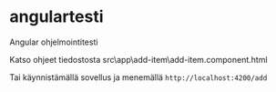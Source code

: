 # angulartesti
Angular ohjelmointitesti

Katso ohjeet tiedostosta src\app\add-item\add-item.component.html 

Tai käynnistämällä sovellus ja menemällä `http://localhost:4200/add`
